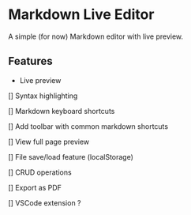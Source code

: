 # Markdown Live Editor

A simple (for now) Markdown editor with live preview.

## Features

- Live preview

[] Syntax highlighting

[] Markdown keyboard shortcuts

[] Add toolbar with common markdown shortcuts

[] View full page preview

[] File save/load feature (localStorage)

[] CRUD operations

[] Export as PDF

[] VSCode extension ?
